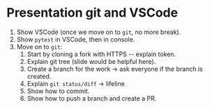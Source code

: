 # Presentation git and VSCode


1. Show VSCode (once we move on to `git`, no more break).
2. Show `pytest` in VSCode, then in console.
3. Move on to `git`:
    1. Start by cloning a fork with HTTPS -- explain token.
    2. Explain git tree (slide would be helpful here).
    3. Create a branch for the work -> ask everyone if the branch is created.
    4. Explain `git status/diff` -> lifeline
    5. Show how to commit.
    6. Show how to push a branch and create a PR.

